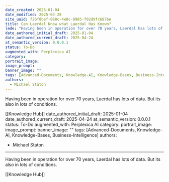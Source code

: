 ```yaml
---
date_created: 2025-01-04
date_modified: 2025-04-28
site_uuid: f26f8bef-088c-4e8c-8985-f02d9fc687be
title: Can Laerdal Know what Laerdal Has Known?
lede: "Having been in operation for over 70 years, Laerdal has lots of data. But its also in lots of conditions."
date_authored_initial_draft: 2025-01-04
date_authored_current_draft: 2025-04-24
at_semantic_version: 0.0.0.1
status: To-Do
augmented_with: Perplexica AI
category: 
portrait_image: 
image_prompt: 
banner_image: ""
tags: [Advanced-Documents, Knowledge-AI, Knowledge-Bases, Business-Intelligence]
authors:
  - Michael Staton
---
```


Having been in operation for over 70 years, Laerdal has lots of data. But its also in lots of conditions.  

[[Knowledge Hub]]
date_authored_initial_draft: 2025-01-04
date_authored_current_draft: 2025-04-24
at_semantic_version: 0.0.0.1
status: To-Do
augmented_with: Perplexica AI
category: 
portrait_image: 
image_prompt: 
banner_image: ""
tags: [Advanced-Documents, Knowledge-AI, Knowledge-Bases, Business-Intelligence]
authors:
  - Michael Staton
---

Having been in operation for over 70 years, Laerdal has lots of data. But its also in lots of conditions.  

[[Knowledge Hub]]